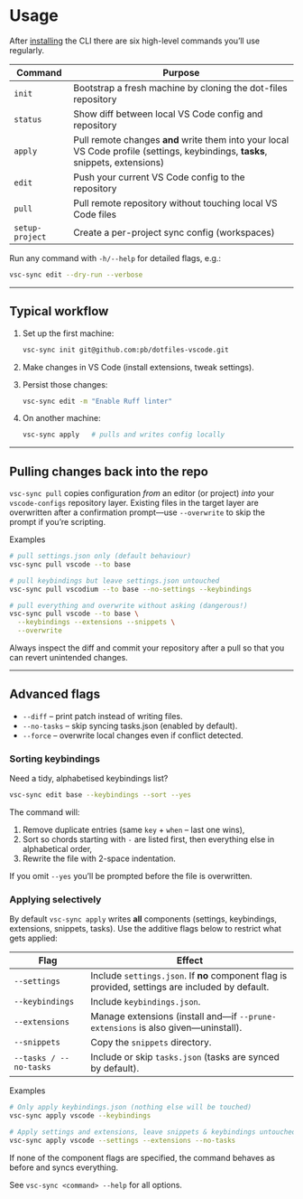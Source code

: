 # Usage

After [installing](installation.md) the CLI there are six high-level commands you’ll use regularly.

| Command | Purpose |
|---------|---------|
| `init`  | Bootstrap a fresh machine by cloning the dot-files repository |
| `status`| Show diff between local VS Code config and repository |
| `apply` | Pull remote changes **and** write them into your local VS Code profile (settings, keybindings, **tasks**, snippets, extensions) |
| `edit`  | Push your current VS Code config to the repository |
| `pull`  | Pull remote repository without touching local VS Code files |
| `setup-project` | Create a per-project sync config (workspaces) |

Run any command with `-h/--help` for detailed flags, e.g.:

```bash
vsc-sync edit --dry-run --verbose
```

---

## Typical workflow

1. Set up the first machine:

   ```bash
   vsc-sync init git@github.com:pb/dotfiles-vscode.git
   ```

2. Make changes in VS Code (install extensions, tweak settings).

3. Persist those changes:

   ```bash
   vsc-sync edit -m "Enable Ruff linter"
   ```

4. On another machine:

   ```bash
   vsc-sync apply   # pulls and writes config locally
   ```

---

## Pulling changes back into the repo

`vsc-sync pull` copies configuration *from* an editor (or project) *into* your
`vscode-configs` repository layer. Existing files in the target layer are
overwritten after a confirmation prompt—use `--overwrite` to skip the prompt
if you’re scripting.

Examples

```bash
# pull settings.json only (default behaviour)
vsc-sync pull vscode --to base

# pull keybindings but leave settings.json untouched
vsc-sync pull vscodium --to base --no-settings --keybindings

# pull everything and overwrite without asking (dangerous!)
vsc-sync pull vscode --to base \
  --keybindings --extensions --snippets \
  --overwrite
```

Always inspect the diff and commit your repository after a pull so that you
can revert unintended changes.

---

## Advanced flags

* `--diff` – print patch instead of writing files.
* `--no-tasks` – skip syncing tasks.json (enabled by default).
* `--force` – overwrite local changes even if conflict detected.

### Sorting keybindings

Need a tidy, alphabetised keybindings list?

```bash
vsc-sync edit base --keybindings --sort --yes
```

The command will:
1. Remove duplicate entries (same `key` + `when` – last one wins),
2. Sort so chords starting with `-` are listed first, then everything else in
   alphabetical order,
3. Rewrite the file with 2-space indentation.

If you omit `--yes` you’ll be prompted before the file is overwritten.

### Applying selectively

By default `vsc-sync apply` writes **all** components (settings, keybindings,
extensions, snippets, tasks).  Use the additive flags below to restrict what
gets applied:

| Flag | Effect |
|------|--------|
| `--settings` | Include `settings.json`. If **no** component flag is provided, settings are included by default. |
| `--keybindings` | Include `keybindings.json`. |
| `--extensions` | Manage extensions (install and—if `--prune-extensions` is also given—uninstall). |
| `--snippets` | Copy the `snippets` directory. |
| `--tasks / --no-tasks` | Include or skip `tasks.json` (tasks are synced by default). |

Examples

```bash
# Only apply keybindings.json (nothing else will be touched)
vsc-sync apply vscode --keybindings

# Apply settings and extensions, leave snippets & keybindings untouched
vsc-sync apply vscode --settings --extensions --no-tasks
```

If none of the component flags are specified, the command behaves as before
and syncs everything.

See `vsc-sync <command> --help` for all options.
